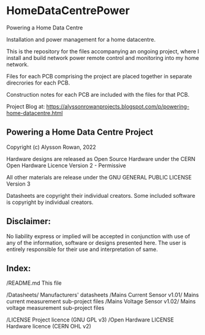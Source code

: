 # HomeDataCentrePower
Powering a Home Data Centre

Installation and power management for a home datacentre.

This is the repository for the files accompanying an ongoing project, where I install and build network power remote control and monitoring into my home network.

Files for each PCB comprising the project are placed together in separate direcrories for each PCB.

Construction notes for each PCB are included with the files for that PCB.

Project Blog at: https://alyssonrowanprojects.blogspot.com/p/powering-home-datacentre.html


Powering a Home Data Centre Project
-----------------------------------

Copyright (c) Alysson Rowan, 2022

Hardware designs are released as Open Source Hardware under the
CERN Open Hardware Licence Version 2 - Permissive

All other materials are release under the 
GNU GENERAL PUBLIC LICENSE Version 3

Datasheets are copyright their individual creators.
Some included software is copyright by individual creators.

Disclaimer:
---------

No liability express or implied will be accepted in conjunction with
use of any of the information, software or designs presented here.
The user is entirely responsible for their use and interpretation of same.


Index:
-----

/README.md                        This file

/Datasheets/                      Manufacturers' datasheets
/Mains Current Sensor v1.01/      Mains current measurement sub-project files
/Mains Voltage Sensor v1.02/      Mains voltage measurement sub-project files

/LICENSE                          Project licence (GNU GPL v3)
/Open Hardware LICENSE            Hardware licence (CERN OHL v2)

